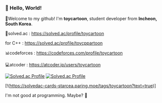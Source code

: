 ### 👋 Hello, World!

👋Welcome to my github! I'm **toycartoon**, student developer from **Incheon, South Korea**.

🐛solved.ac : https://solved.ac/profile/toycartoon

for C++ : https://solved.ac/profile/toycppartoon



📊codeforces : https://codeforces.com/profile/toycartoon

💻atcoder : https://atcoder.jp/users/toycartoon

[![Solved.ac Profile](http://mazassumnida.wtf/api/v2/generate_badge?boj=toycartoon)](https://solved.ac/toycartoon/)
[![Solved.ac Profile](http://mazassumnida.wtf/api/v2/generate_badge?boj=toycppartoon)](https://solved.ac/toycppartoon/)

[!(https://solvedac-cards-starcea.paring.moe/tags/toycartoon?text=true)]

I'm not good at programming. Maybe? 🤔

<!--
**Toycartoon/toycartoon** is a ✨ _special_ ✨ repository because its `README.md` (this file) appears on your GitHub profile.

Here are some ideas to get you started:

- 🔭 I’m currently working on ...
- 🌱 I’m currently learning ...
- 👯 I’m looking to collaborate on ...
- 🤔 I’m looking for help with ...
- 💬 Ask me about ...
- 📫 How to reach me: ...
- 😄 Pronouns: ...
- ⚡ Fun fact: ...
-->
